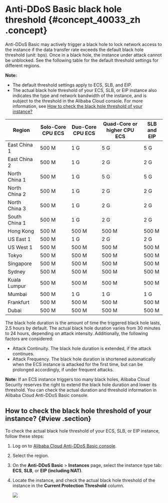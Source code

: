 # Anti-DDoS Basic black hole threshold {#concept_40033_zh .concept}

Anti-DDoS Basic may actively trigger a black hole to lock network access to the instance if the data transfer rate exceeds the default black hole threshold \(unit: bps\). Once in a black hole, the instance under attack cannot be unblocked. See the following table for the default threshold settings for different regions.

**Note:** 

-   The default threshold settings apply to ECS, SLB, and EIP.
-   The actual black hole threshold of your ECS, SLB, or EIP instance also indicates the type and network bandwidth of the instance, and is subject to the threshold in the Alibaba Cloud console. For more information, see [How to check the black hole threshold of your instance?](#)

|Region|Solo-Core CPU ECS|Duo-Core CPU ECS|Quad-Core or higher CPU ECS|SLB and EIP|
|------|-----------------|----------------|---------------------------|-----------|
|East China 1|500 M|1 G|5 G|5 G|
|East China 2|500 M|1 G|2 G|2 G|
|North China 1|500 M|1 G|5 G|5 G|
|North China 2|500 M|1 G|2 G|2 G|
|North China 3|500 M|1 G|2 G|2 G|
|South China 1|500 M|1 G|2 G|2 G|
|Hong Kong|500 M|500 M|500 M|500 M|
|US East 1|500 M|1 G|2 G|2 G|
|US West 1|500 M|500 M|500 M|500 M|
|Tokyo|500 M|500 M|500 M|500 M|
|Singapore|500 M|500 M|500 M|500 M|
|Sydney|500 M|500 M|500 M|500 M|
|Kuala Lumpur|500 M|500 M|500 M|500 M|
|Mumbai|500 M|1 G|1 G|1 G|
|Frankfurt|500 M|500 M|500 M|500 M|
|Dubai|500 M|500 M|500 M|500 M|

The black hole duration is the amount of time the triggered black hole lasts, 2.5 hours by default. The actual black hole duration varies from 30 minutes to 24 hours, depending on attack intensity. Additionally, the following factors are considered:

-   Attack Continuity. The black hole duration is extended, if the attack continues.
-   Attack Frequency. The black hole duration is shortened automatically when the ECS instance is attacked for the first time, but can be prolonged accordingly, if under frequent attacks.

**Note:** If an ECS instance triggers too many black holes, Alibaba Cloud Security reserves the right to extend the black hole duration and lower its threshold. You can check the actual duration and threshold information in Alibaba Cloud Anti-DDoS Basic console.

## How to check the black hole threshold of your instance? {#view .section}

To check the actual black hole threshold of your ECS, SLB, or EIP instance, follow these steps:

1.  Log on to [Alibaba Cloud Anti-DDoS Basic console](https://partners-intl.console.aliyun.com/#/ddosnext).
2.  Select the region.
3.  On the **Anti-DDoS Basic** \> **Instances** page, select the instance type tab: **ECS**, **SLB**, or **EIP \(including NAT\)**.
4.  Locate the instance, and check the actual black hole threshold of the instance in the **Current Protection Threshold** column.

    ![](http://static-aliyun-doc.oss-cn-hangzhou.aliyuncs.com/assets/img/79459/154503703934180_en-US.png)


